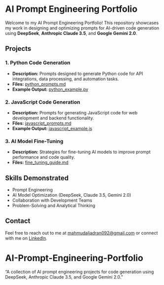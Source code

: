 # AI Prompt Engineering Portfolio

Welcome to my AI Prompt Engineering Portfolio! This repository showcases my work in designing and optimizing prompts for AI-driven code generation using **DeepSeek**, **Anthropic Claude 3.5**, and **Google Gemini 2.0**.

## Projects

### 1. Python Code Generation
- **Description:** Prompts designed to generate Python code for API integrations, data processing, and automation tasks.
- **Files:** [python_prompts.md](python_prompts.md)
- **Example Output:** [python_example.py](examples/python_example.py)

### 2. JavaScript Code Generation
- **Description:** Prompts for generating JavaScript code for web development and backend functionality.
- **Files:** [javascript_prompts.md](javascript_prompts.md)
- **Example Output:** [javascript_example.js](examples/javascript_example.js)

### 3. AI Model Fine-Tuning
- **Description:** Strategies for fine-tuning AI models to improve prompt performance and code quality.
- **Files:** [fine_tuning_guide.md](fine_tuning_guide.md)

## Skills Demonstrated
- Prompt Engineering
- AI Model Optimization (DeepSeek, Claude 3.5, Gemini 2.0)
- Collaboration with Development Teams
- Problem-Solving and Analytical Thinking

## Contact
Feel free to reach out to me at mahmudaljadran092@gmail.com or connect with me on [LinkedIn](https://www.linkedin.com/in/shafin-al-mahmud-757926280/).
# AI-Prompt-Engineering-Portfolio
“A collection of AI prompt engineering projects for code generation using DeepSeek, Anthropic Claude 3.5, and Google Gemini 2.0.”

